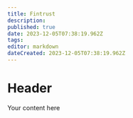```yaml
---
title: Fintrust
description: 
published: true
date: 2023-12-05T07:38:19.962Z
tags: 
editor: markdown
dateCreated: 2023-12-05T07:38:19.962Z
---
```


# Header
Your content here